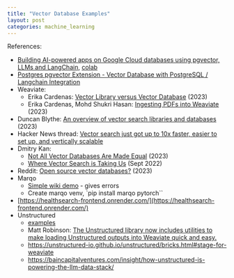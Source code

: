```yaml
---
title: "Vector Database Examples"
layout: post
categories: machine_learning 
---
```


References:
* [Building AI-powered apps on Google Cloud databases using pgvector, LLMs and LangChain](https://cloud.google.com/blog/products/databases/using-pgvector-llms-and-langchain-with-google-cloud-databases), [colab](https://colab.research.google.com/github/GoogleCloudPlatform/python-docs-samples/blob/main/cloud-sql/postgres/pgvector/notebooks/pgvector_gen_ai_demo.ipynb#scrollTo=DS7GdlJ1XowY)
* [Postgres pgvector Extension - Vector Database with PostgreSQL / Langchain Integration](https://www.youtube.com/watch?v=FDBnyJu_Ndg)
* Weaviate:
  * Erika Cardenas: [Vector Library versus Vector Database](https://weaviate.io/blog/vector-library-vs-vector-database) (2023)
  * Erika Cardenas, Mohd Shukri Hasan: [Ingesting PDFs into Weaviate](https://weaviate.io/blog/ingesting-pdfs-into-weaviate) (2023)
* Duncan Blythe: [An overview of vector search libraries and databases](https://www.linkedin.com/pulse/overview-vector-search-libraries-databases-duncan-blythe/) (2023)
* Hacker News thread: [Vector search just got up to 10x faster, easier to set up, and vertically scalable](https://news.ycombinator.com/item?id=32487856)
* Dmitry Kan:
  * [Not All Vector Databases Are Made Equal](https://towardsdatascience.com/milvus-pinecone-vespa-weaviate-vald-gsi-what-unites-these-buzz-words-and-what-makes-each-9c65a3bd0696) (2023)
  * [Where Vector Search is Taking Us](https://haystackconf.com/files/slides/haystack2022/Dmitry-Haystack-Keynote.pdf) (Sept 2022)
* Reddit: [Open source vector databases?](https://www.reddit.com/r/ChatGPTCoding/comments/14112ol/open_source_vector_databases/) (2023)
* Marqo
  * [Simple wiki demo](https://docs.marqo.ai/0.0.10/End-to-End%20Examples/simple_wiki_demo/) - gives errors
  * Create marqo venv, `pip install marqo pytorch``
* [https://healthsearch-frontend.onrender.com/](https://healthsearch-frontend.onrender.com/)
* Unstructured
  * [examples](https://github.com/Unstructured-IO/unstructured/tree/main/examples)
  * Matt Robinson: [The Unstructured library now includes utilities to make loading Unstructured outputs into Weaviate quick and easy.](https://www.linkedin.com/posts/mthwrobinson_ingesting-pdfs-into-weaviate-weaviate-activity-7070142403541655552-XptZ/)
  * https://unstructured-io.github.io/unstructured/bricks.html#stage-for-weaviate
  * https://baincapitalventures.com/insight/how-unstructured-is-powering-the-llm-data-stack/